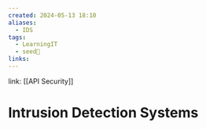 ```yaml
---
created: 2024-05-13 18:10
aliases:
  - IDS
tags:
  - LearningIT
  - seed🌱
links:
---
```


link: [[API Security]]

# Intrusion Detection Systems

